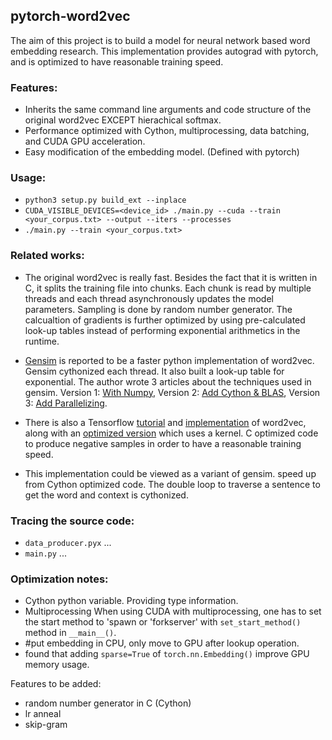 ## pytorch-word2vec

The aim of this project is to build a model for neural network based word embedding research. This implementation provides autograd with pytorch, and is optimized to have reasonable training speed.

### Features:
- Inherits the same command line arguments and code structure of the original word2vec EXCEPT hierachical softmax. 
- Performance optimized with Cython, multiprocessing, data batching, and CUDA GPU acceleration. 
- Easy modification of the embedding model. (Defined with pytorch) 

### Usage:
- `python3 setup.py build_ext --inplace`
- `CUDA_VISIBLE_DEVICES=<device_id> ./main.py --cuda --train <your_corpus.txt> --output --iters --processes`
- `./main.py --train <your_corpus.txt>`

### Related works:
- The original word2vec is really fast. Besides the fact that it is written in C, it splits the training file into chunks. Each chunk is read by multiple threads and each thread asynchronously updates the model parameters. Sampling is done by random number generator. The calcualtion of gradients is further optimized by using pre-calculated look-up tables instead of performing exponential arithmetics in the runtime. 
- [Gensim](https://radimrehurek.com/gensim/models/word2vec.html) is reported to be a faster python implementation of word2vec. Gensim cythonized each thread. It also built a look-up table for exponential. The author wrote 3 articles about the techniques used in gensim. Version 1: [With Numpy](https://rare-technologies.com/deep-learning-with-word2vec-and-gensim/), Version 2: [Add Cython & BLAS](https://rare-technologies.com/word2vec-in-python-part-two-optimizing/), Version 3: [Add Parallelizing](https://rare-technologies.com/word2vec-in-python-part-two-optimizing/).
- There is also a Tensorflow [tutorial]() and [implementation]() of word2vec, along with an [optimized version]() which uses a kernel. C optimized code to produce negative samples in order to have a reasonable training speed.

- This implementation could be viewed as a variant of gensim. speed up from Cython optimized code. The double loop to traverse a sentence to get the word and context is cythonized. 

### Tracing the source code:
- `data_producer.pyx` ...
- `main.py` ...

### Optimization notes:
- Cython
python variable. Providing type information.
- Multiprocessing
When using CUDA with multiprocessing, one has to set the start method to 'spawn or 'forkserver' with `set_start_method()` method in `__main__()`.
- #put embedding in CPU, only move to GPU after lookup operation.
- found that adding `sparse=True` of `torch.nn.Embedding()` improve GPU memory usage.

Features to be added:
- random number generator in C (Cython)
- lr anneal
- skip-gram
